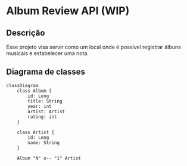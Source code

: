 # Album Review API (WIP)
## Descrição
Esse projeto visa servir como um local onde é possível registrar álbuns musicais e estabelecer uma nota.

## Diagrama de classes
```mermaid
classDiagram
    class Album {
        id: Long
        title: String
        year: int
        artist: Artist
        rating: int
    }

    class Artist {
        id: Long
        name: String
    }

    Album "N" o-- "1" Artist
```

